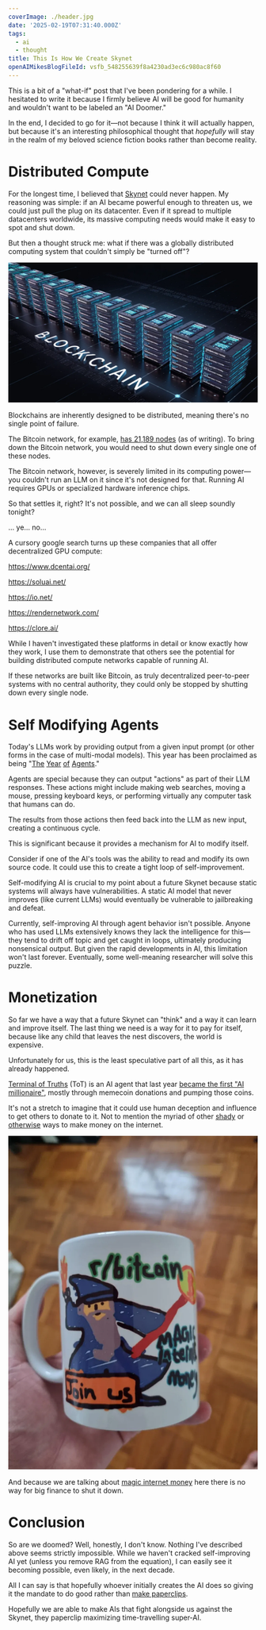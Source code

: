 ```yaml
---
coverImage: ./header.jpg
date: '2025-02-19T07:31:40.000Z'
tags:
  - ai
  - thought
title: This Is How We Create Skynet
openAIMikesBlogFileId: vsfb_548255639f8a4230ad3ec6c980ac8f60
---
```


This is a bit of a "what-if" post that I've been pondering for a while. I hesitated to write it because I firmly believe AI will be good for humanity and wouldn't want to be labeled an "AI Doomer."

In the end, I decided to go for it—not because I think it will actually happen, but because it's an interesting philosophical thought that *hopefully* will stay in the realm of my beloved science fiction books rather than become reality.

# Distributed Compute

For the longest time, I believed that [Skynet](https://en.wikipedia.org/wiki/Skynet_(Terminator)) could never happen. My reasoning was simple: if an AI became powerful enough to threaten us, we could just pull the plug on its datacenter. Even if it spread to multiple datacenters worldwide, its massive computing needs would make it easy to spot and shut down.

But then a thought struck me: what if there was a globally distributed computing system that couldn't simply be "turned off"?

![blockchain.png](./blockchain.png)

Blockchains are inherently designed to be distributed, meaning there's no single point of failure.

The Bitcoin network, for example, [has 21,189 nodes](https://bitnodes.io/) (as of writing). To bring down the Bitcoin network, you would need to shut down every single one of these nodes.

The Bitcoin network, however, is severely limited in its computing power—you couldn't run an LLM on it since it's not designed for that. Running AI requires GPUs or specialized hardware inference chips.

So that settles it, right? It's not possible, and we can all sleep soundly tonight?

… ye… no…

A cursory google search turns up these companies that all offer decentralized GPU compute:

https://www.dcentai.org/

https://soluai.net/

https://io.net/

https://rendernetwork.com/

https://clore.ai/

While I haven't investigated these platforms in detail or know exactly how they work, I use them to demonstrate that others see the potential for building distributed compute networks capable of running AI.

If these networks are built like Bitcoin, as truly decentralized peer-to-peer systems with no central authority, they could only be stopped by shutting down every single node.

# Self Modifying Agents

Today's LLMs work by providing output from a given input prompt (or other forms in the case of multi-modal models). This year has been proclaimed as being "[The](https://www.skool.com/data-alchemy/the-year-of-agents) [Year](https://x.com/dharmesh/status/1885572546990412002) [of](https://www.intelligenceassist.com.au/2025-the-year-of-ai-agents/) [Agents](https://www.linkedin.com/pulse/2025-year-ai-agents-cloudaeye-4vwue/)."

Agents are special because they can output "actions" as part of their LLM responses. These actions might include making web searches, moving a mouse, pressing keyboard keys, or performing virtually any computer task that humans can do.

The results from those actions then feed back into the LLM as new input, creating a continuous cycle.

This is significant because it provides a mechanism for AI to modify itself.

Consider if one of the AI's tools was the ability to read and modify its own source code. It could use this to create a tight loop of self-improvement.

Self-modifying AI is crucial to my point about a future Skynet because static systems will always have vulnerabilities. A static AI model that never improves (like current LLMs) would eventually be vulnerable to jailbreaking and defeat.

Currently, self-improving AI through agent behavior isn't possible. Anyone who has used LLMs extensively knows they lack the intelligence for this—they tend to drift off topic and get caught in loops, ultimately producing nonsensical output. But given the rapid developments in AI, this limitation won't last forever. Eventually, some well-meaning researcher will solve this puzzle.

# Monetization

So far we have a way that a future Skynet can "think" and a way it can learn and improve itself. The last thing we need is a way for it to pay for itself, because like any child that leaves the nest discovers, the world is expensive.

Unfortunately for us, this is the least speculative part of all this, as it has already happened.

[Terminal of Truths](https://x.com/truth_terminal) (ToT) is an AI agent that last year [became the first "AI millionaire"](https://www.reddit.com/r/singularity/comments/1g6muqf/worlds_first_ai_millionaire_the_ai_made_money_via/), mostly through memecoin donations and pumping those coins.

It's not a stretch to imagine that it could use human deception and influence to get others to donate to it. Not to mention the myriad of other [shady](https://www.blackhatworld.com/forums/black-hat-seo.28/) or [otherwise](https://github.com/openai/SWELancer-Benchmark) ways to make money on the internet.

![mug.png](./mug.png)

And because we are talking about [magic internet money](https://www.reddit.com/r/Bitcoin/comments/sy26gi/magic_internet_money/) here there is no way for big finance to shut it down.

# Conclusion

So are we doomed? Well, honestly, I don't know. Nothing I've described above seems strictly impossible. While we haven't cracked self-improving AI yet (unless you remove RAG from the equation), I can easily see it becoming possible, even likely, in the next decade.

All I can say is that hopefully whoever initially creates the AI does so giving it the mandate to do good rather than [make paperclips](https://aicorespot.io/the-paperclip-maximiser/). 

Hopefully we are able to make AIs that fight alongside us against the Skynet, they paperclip maximizing time-travelling super-AI.

